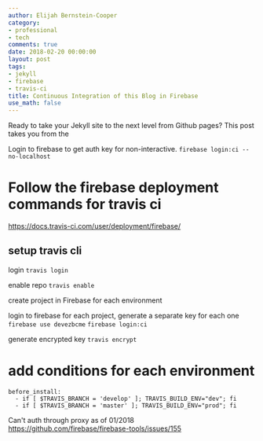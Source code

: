 ```yaml
---
author: Elijah Bernstein-Cooper
category:
- professional
- tech
comments: true
date: 2018-02-20 00:00:00
layout: post
tags:
- jekyll
- firebase
- travis-ci
title: Continuous Integration of this Blog in Firebase 
use_math: false
---
```


Ready to take your Jekyll site to the next level from Github pages? This post takes you from the 

<!-- more -->




Login to firebase to get auth key for non-interactive.
`firebase login:ci --no-localhost`

# Follow the firebase deployment commands for travis ci
https://docs.travis-ci.com/user/deployment/firebase/

## setup travis cli
login
`travis login`

enable repo
`travis enable`

create project in Firebase for each environment

login to firebase for each project, generate a separate key for each one
`firebase use devezbcme`
`firebase login:ci`

generate encrypted key
`travis encrypt`

# add conditions for each environment
```
before_install:
  - if [ $TRAVIS_BRANCH = 'develop' ]; TRAVIS_BUILD_ENV="dev"; fi
  - if [ $TRAVIS_BRANCH = 'master' ]; TRAVIS_BUILD_ENV="prod"; fi
```


Can't auth through proxy as of 01/2018
https://github.com/firebase/firebase-tools/issues/155


